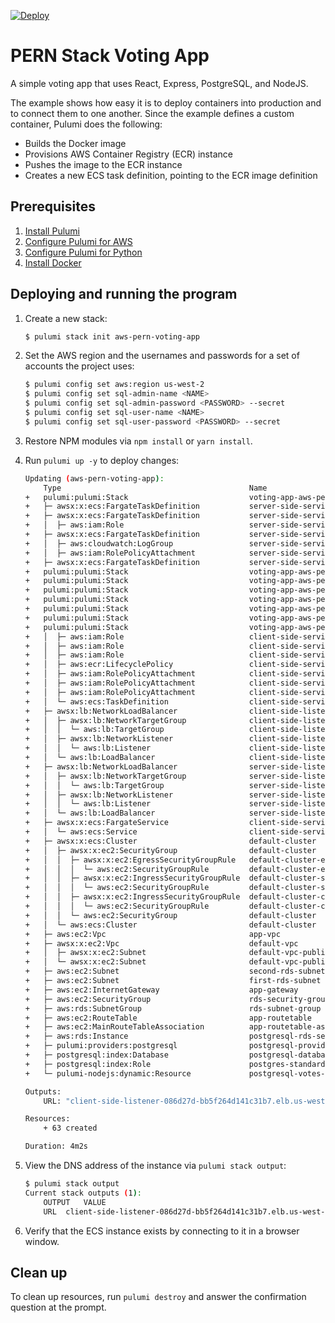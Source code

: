 [![Deploy](https://get.pulumi.com/new/button.svg)](https://app.pulumi.com/new)

# PERN Stack Voting App

A simple voting app that uses React, Express, PostgreSQL, and NodeJS.

The example shows how easy it is to deploy containers into production and to connect them to one another. Since the example defines a custom container, Pulumi does the following:
- Builds the Docker image
- Provisions AWS Container Registry (ECR) instance
- Pushes the image to the ECR instance
- Creates a new ECS task definition, pointing to the ECR image definition

## Prerequisites

1. [Install Pulumi](https://www.pulumi.com/docs/get-started/install/)
1. [Configure Pulumi for AWS](https://www.pulumi.com/docs/intro/cloud-providers/aws/setup/)
1. [Configure Pulumi for Python](https://www.pulumi.com/docs/intro/languages/python/)
1. [Install Docker](https://docs.docker.com/engine/installation/)

## Deploying and running the program


1. Create a new stack:

    ```bash
    $ pulumi stack init aws-pern-voting-app
    ```

1. Set the AWS region and the usernames and passwords for a set of accounts the project uses:

    ```bash
    $ pulumi config set aws:region us-west-2
    $ pulumi config set sql-admin-name <NAME>
    $ pulumi config set sql-admin-password <PASSWORD> --secret
    $ pulumi config set sql-user-name <NAME>
    $ pulumi config set sql-user-password <PASSWORD> --secret
    ```

1. Restore NPM modules via `npm install` or `yarn install`.

1. Run `pulumi up -y` to deploy changes:
    ```bash
    Updating (aws-pern-voting-app):
        Type                                          Name                                    Status       Info
    +   pulumi:pulumi:Stack                           voting-app-aws-pern-voting-app          created
    +   ├─ awsx:x:ecs:FargateTaskDefinition           server-side-service                     created
    +   ├─ awsx:x:ecs:FargateTaskDefinition           server-side-service                     created 
    +   │  ├─ aws:iam:Role                            server-side-service-execution           created      
    +   ├─ awsx:x:ecs:FargateTaskDefinition           server-side-service                     created
    +   │  ├─ aws:cloudwatch:LogGroup                 server-side-service                     created      
    +   │  ├─ aws:iam:RolePolicyAttachment            server-side-service-task-fd1a00e5       created      
    +   ├─ awsx:x:ecs:FargateTaskDefinition           server-side-service                     created
    +   pulumi:pulumi:Stack                           voting-app-aws-pern-voting-app          created
    +   pulumi:pulumi:Stack                           voting-app-aws-pern-voting-app          created
    +   pulumi:pulumi:Stack                           voting-app-aws-pern-voting-app          created
    +   pulumi:pulumi:Stack                           voting-app-aws-pern-voting-app          created
    +   pulumi:pulumi:Stack                           voting-app-aws-pern-voting-app          created
    +   pulumi:pulumi:Stack                           voting-app-aws-pern-voting-app          created
    +   pulumi:pulumi:Stack                           voting-app-aws-pern-voting-app          created
    +   │  ├─ aws:iam:Role                            client-side-service-execution           created      
    +   │  ├─ aws:iam:Role                            client-side-service-execution           created      
    +   │  ├─ aws:iam:Role                            client-side-service-execution           created      
    +   │  ├─ aws:ecr:LifecyclePolicy                 client-side-service                     created      
    +   │  ├─ aws:iam:RolePolicyAttachment            client-side-service-task-fd1a00e5       created     
    +   │  ├─ aws:iam:RolePolicyAttachment            client-side-service-task-32be53a2       created     
    +   │  ├─ aws:iam:RolePolicyAttachment            client-side-service-execution-9a42f520  created     
    +   │  └─ aws:ecs:TaskDefinition                  client-side-service                     created     
    +   ├─ awsx:lb:NetworkLoadBalancer                client-side-listener                    created     
    +   │  ├─ awsx:lb:NetworkTargetGroup              client-side-listener                    created     
    +   │  │  └─ aws:lb:TargetGroup                   client-side-listener                    created     
    +   │  ├─ awsx:lb:NetworkListener                 client-side-listener                    created     
    +   │  │  └─ aws:lb:Listener                      client-side-listener                    created     
    +   │  └─ aws:lb:LoadBalancer                     client-side-listener                    created     
    +   ├─ awsx:lb:NetworkLoadBalancer                server-side-listener                    created     
    +   │  ├─ awsx:lb:NetworkTargetGroup              server-side-listener                    created     
    +   │  │  └─ aws:lb:TargetGroup                   server-side-listener                    created     
    +   │  ├─ awsx:lb:NetworkListener                 server-side-listener                    created     
    +   │  │  └─ aws:lb:Listener                      server-side-listener                    created     
    +   │  └─ aws:lb:LoadBalancer                     server-side-listener                    created     
    +   ├─ awsx:x:ecs:FargateService                  client-side-service                     created     
    +   │  └─ aws:ecs:Service                         client-side-service                     created     
    +   ├─ awsx:x:ecs:Cluster                         default-cluster                         created     
    +   │  ├─ awsx:x:ec2:SecurityGroup                default-cluster                         created     
    +   │  │  ├─ awsx:x:ec2:EgressSecurityGroupRule   default-cluster-egress                  created     
    +   │  │  │  └─ aws:ec2:SecurityGroupRule         default-cluster-egress                  created     
    +   │  │  ├─ awsx:x:ec2:IngressSecurityGroupRule  default-cluster-ssh                     created     
    +   │  │  │  └─ aws:ec2:SecurityGroupRule         default-cluster-ssh                     created     
    +   │  │  ├─ awsx:x:ec2:IngressSecurityGroupRule  default-cluster-containers              created     
    +   │  │  │  └─ aws:ec2:SecurityGroupRule         default-cluster-containers              created     
    +   │  │  └─ aws:ec2:SecurityGroup                default-cluster                         created     
    +   │  └─ aws:ecs:Cluster                         default-cluster                         created     
    +   ├─ aws:ec2:Vpc                                app-vpc                                 created     
    +   ├─ awsx:x:ec2:Vpc                             default-vpc                             created     
    +   │  ├─ awsx:x:ec2:Subnet                       default-vpc-public-1                    created     
    +   │  └─ awsx:x:ec2:Subnet                       default-vpc-public-0                    created     
    +   ├─ aws:ec2:Subnet                             second-rds-subnet                       created     
    +   ├─ aws:ec2:Subnet                             first-rds-subnet                        created     
    +   ├─ aws:ec2:InternetGateway                    app-gateway                             created     
    +   ├─ aws:ec2:SecurityGroup                      rds-security-group                      created     
    +   ├─ aws:rds:SubnetGroup                        rds-subnet-group                        created     
    +   ├─ aws:ec2:RouteTable                         app-routetable                          created     
    +   ├─ aws:ec2:MainRouteTableAssociation          app-routetable-association              created     
    +   ├─ aws:rds:Instance                           postgresql-rds-server                   created     
    +   ├─ pulumi:providers:postgresql                postgresql-provider                     created     
    +   ├─ postgresql:index:Database                  postgresql-database                     created     
    +   ├─ postgresql:index:Role                      postgres-standard-role                  created     
    +   └─ pulumi-nodejs:dynamic:Resource             postgresql-votes-schema                 created     
    
    Outputs:
        URL: "client-side-listener-086d27d-bb5f264d141c31b7.elb.us-west-2.amazonaws.com"

    Resources:
        + 63 created

    Duration: 4m2s
    ```

1. View the DNS address of the instance via `pulumi stack output`:

    ```bash
    $ pulumi stack output
    Current stack outputs (1):
        OUTPUT   VALUE
        URL  client-side-listener-086d27d-bb5f264d141c31b7.elb.us-west-2.amazonaws.com
    ```

1.  Verify that the ECS instance exists by connecting to it in a browser window.

## Clean up

To clean up resources, run `pulumi destroy` and answer the confirmation question at the prompt.